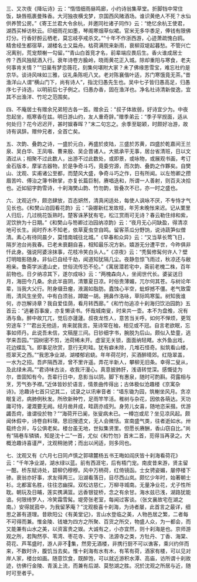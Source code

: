 <!-- { "loadSidebar": true } -->
三、又次夜《降坛诗》云：“惰惜细雨昼鸣廊，小约诗翁集草堂。折脚铛中常住饭，缺唇瓶裹曼殊香。大河独夜横戈梦，京国西风赌酒场。谁识黄绝人不死？水仙供养赞公房。”《寄王兰君大令余杭，并邀同社诸子同作》云：“绝忆余杭王使君，湖西买棹访秋云。印细雨花如墨，琴阁寒烟草似裙。官米无多华黍足，俸钱有限佛灯分。行香好酹云栖老，莫忘岐亭戒杀文。”“十年不作浙西游，心迹萧疏愧白鸥。精舍经生都宿草，湖楼名士又扁舟。枯荷满院来新雨，衰柳双堤起暮愁。不管兴亡况离别，荒宠颓榭一勾留。”“青山白首竞才名，前辈端应畏后生。香火谁成居士传？西风独赋酒入行。衰年诗卷方腧岭，晓雨黄花正入城。除却重阳与寒食，老夫何事肯关情？”“旧巢有梦恋薇花，刻集何堪附大家？未了佛缘思雪宝，难忘社约是京华。谈诗风味如三雅，议礼条陈呃八叉。老对陈襄偕叶适，苏门寒饿竟无茶。”昔渔洋山人谓“横山门下，尚有诗人”，指沈归愚先生也。吴中七子皆归愚高足，归愚序七子诗选，以明前后七子例之。归愚办香，固在渔洋也。净名社诗清新俊逸，宜其不出渔洋、竹坨之范围矣。

四、不庵居士有赠余兄弟短古各一首。赠余云：“叔子体故弱，好诗宜少为。中夜忽起坐，瓶寒香在兹。明日游山约，友人重奇辞。”赠季弟云：“季子罕觊面，适从何处归？花今迟迟开，甚时娱春晖？”末二句忘之。余季至聪颖，时颇好冶游，故诗有讽辞。赠仲兄者，全首亡矣。

五、次韵、叠韵之诗，一盛於元白，再盛於皮陆，三盛於苏黄，四盛於乾嘉间王兰泉、吴白华、王凤喈、曹来殷、吴企晋诸人。大抵承平无事，居台省清班，日以文酒过从；相聚不过此数人，出游不过此数处，或即景，或咏物，或展观书画，考订金石版本，摩挲古器物，於是争奇斗巧，竟委穷源，而次韵、叠韵之作夥矣。自樊山、沈观、实甫诸公至都，而楚风大盛，争奇斗巧之作，日有所闻。以左笏卿之攒眉苦吟、傅治之簿书鞅掌，亦复长篇巨制，赓唱迭和，所谓一人善射，则百夫决拾也。近如貂字韵雪诗，十刹海樊山韵、竹勿韵，皆叠次不已，亦一时之盛也。

六、沈观近作，颇恣肆放，百态妍然，清真闲适处，每使人讽咏不厌，不专恃才气见长也。《和樊山泊园看花韵》云：“袅娜新红发故枝，年芳未晚怅来迟。记从栗里人归后，几过桃花饭熟时。楚客诛茅犹有宅，松江赏雨可无诗？春云勒住绯和紫，泥饮拚为十日期。”《和樊山与笏卿过泊园纳凉韵》云：“夜月无心问缺盈，得清凉地可长生。阅时乔木不知老，依草夏虫空自鸣。留客茶瓜分野饷，说诗蔬笋似僧清。素心有待同晨夕，莫惜南城往北城。”《早春和众异》云：“又当草长莺飞日，隔岁池台尚我春。已老未衰翻自喜，相知最乐况方新。嬉游无分遭平世，今昨俱非忏此身。强说阿婆涂抹事，花枝冷笑白头人。”《凉夜》云：“秃鬓修髯何许人？壁灯明暗影随身。非仙已自经千劫，闻道知犹隔几尘。夜静忽惊飞雨过，秋凉还与敝袍亲。鲁斋学派遣山史，世俗流传恐不伦。”《寓居潜若宅中，斋前老槐二株，百年前物也。日夕纳凉其下，遂尔成咏》云：“两槐森向人，坐阅世代长。婆娑送日月，海田今几桑。余此半亩阴，清簟夏日凉。时俗贵薄媚，兀尔何其苍。与树论年辈，当我大父行。附身缀丑瘤，液漏如脂肪。蠹蚀心半空，蚍蜉撼不僵。老气致雷雨，清风生坐旁。中有白须翁，蹲踞一胡。拥鼻作洛咏，草际鸣寒蜇。树知我谁何，亦岂解诗章？我自爱佳荫，看月转西廊。”《和竹勿追凉十刹海归饮泊园韵》五首云：“逃暑百事废，亦复懒读书。怀哉城南叟，时来共一壶。本不为盘飧，况有酒与鱼。醉中故兀兀，觉后亦蘧蘧。叔夜龙性人，意苦当关呼。如何不惮烦，更驾穷途车？”“君出无他适，肯来就我言。笼诗常在袖，相见或不冠。自言老欲眠，忘事如师丹。此说吾未信，文稿屋三间。日钞细字书，腕脱为后山。颇似入垫童，逃学来吾园。”“园树密不剪，池荷稀未开。虚室无关锁，面面纳轻飕。水外鱼出戏，花边蝶乱飞。即事足欣赏，意行无町畦。犹有癖未除，几堆石怪奇。拟筑看山楼，揽翠天之西。”“我思净业湖，湖楼郁宕蛲。年年荷花时，买酒醉晴郊。红隐翠盖，一水为之招。吾庐隔西涯，曾不里许遥。弄花半新人，攀柳无旧条。幸得二叟从，及此绿未凋。”“君诗味古淡，收我汗漫心。真意披肺肝，浅语转觉深。感慨徒为尔，昔固知有今。吾辈行日中，息影当以阴。脚下有惠泉，随时可酌斟。荷露相与烹，芳气弥予襟。”近体皆妙於语言，情景曲传得出；古体极似沧趣楼《京寓杂诗》。沧趣诗七首只记其二，试录之以讯审音者：“墙东锄为园，筑榭坐风月。贪凉眠复迟，病肺例秋发。所欣新种竹，足雨竿竿活。稚树与杂花，因依各萌达。天功庸可恃，灌溉要无阙。经月凿井成，畦蔬亦成列。身劳儿女喜，随地恣采掇。优游蠲吾疴，谁谓役於物？”“海荷开已阑，张叟病未已。一樽岂或尼？坐见凉风起。颇闻休假中，诗卷自料理。思旧搜遗文，无人会微恬。宣南盛气类，往者逝如水。卅载终合并，与公俱老矣。楼台虽无地，世拟集贤里。但愿长赓酬，香山窃自比。”尚有“隔巷车辚辚，知是沈十二”一首，尤似《和竹勿》首末二首，觅得当再录之。大概沧趣诗喜谨严，沈观稍驰骋；而出以闲适，则多同也。

七、沈观又有《六月七日同卢慎之郭啸麓杨五书王晦如阎庆皆十刹海看荷花》云：“千年净业湖，湖水绿以蓝。前有西涯宅，后有梧门宠。南皮昔来游，贤主留一酣。桥东赋诗处，碧柳仍穆穆。风中万柄荷，红倚镜函。士女骋姿媚，屡停楼下骖。衰翁亦好事，求友得两三。沿湖看落日，目尽西山岚。颇忆少年时，始著朝士衫。北都富名胜，往往恣幽探。双松访慈仁，万柳寻城南。无量净业花，尤子性所耽。朝玩及日晡，莲实携满篮。远香银锭桥，念之有余甘。海水兹已浅，湖路犹能谙。何限绮罗人，冷笑霜雪髯。堤旁张老室，每闻过客谈。（张文襄故宅在湖之南。）安得就菰中，为我留茅庵？”沈观极喜十刹海，为诗者屡，此首言之最详，细思之甚有道理。昔欧阳公《有美堂记》，言山水登临之美，人物邑居之繁，二者每不可得而兼。惟金陵、钱塘为四方之所聚、百货之所交，物盛人众，为一都会，而又能兼有山水之美，以资富贵之娱。大诚有之，小亦宜然，则十刹海是也。京师游观之所，若陶然亭、苇湾、枣花寺、天宁寺、法源寺之类，方牡丹、丁香、海棠、荷花、芦苇盛时，游人非不集，然旁无酒楼，非携行厨不可以谯客，乘兴约伴而来，不数时许，腹饥当去矣。惟十刹海有水有木，有苇有荷，酒家有楼，可以见对岸人家，楼台如画。随意饮食，既醉饱，可以就近游积水潭、高庙，访所谓十刹故迹，彷佛行金陵、青溪上流，而兼有后湖、莫愁湖之胜。况於沈观之所居与近，随时可至者乎。

